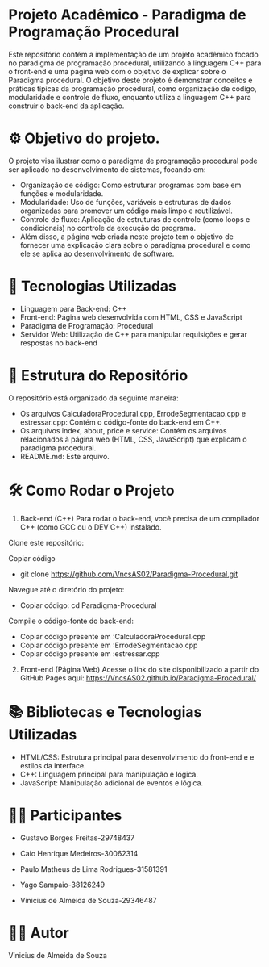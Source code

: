 # Projeto Acadêmico - Paradigma de Programação Procedural

Este repositório contém a implementação de um projeto acadêmico focado no paradigma de programação procedural, utilizando a linguagem C++ para o front-end e uma página web com o objetivo de explicar sobre o Paradigma procedural. O objetivo deste projeto é demonstrar conceitos e práticas típicas da programação procedural, como organização de código, modularidade e controle de fluxo, enquanto utiliza a linguagem C++ para construir o back-end da aplicação.


# ⚙️ Objetivo do projeto.

O projeto visa ilustrar como o paradigma de programação procedural pode ser aplicado no desenvolvimento de sistemas, focando em:

* Organização de código: Como estruturar programas com base em funções e modularidade.
* Modularidade: Uso de funções, variáveis e estruturas de dados organizadas para promover um código mais limpo e reutilizável.
* Controle de fluxo: Aplicação de estruturas de controle (como loops e condicionais) no controle da execução do programa.
* Além disso, a página web criada neste projeto tem o objetivo de fornecer uma explicação clara sobre o paradigma procedural e como ele se aplica ao desenvolvimento de software.

# 🚀 Tecnologias Utilizadas

* Linguagem para Back-end: C++
* Front-end: Página web desenvolvida com HTML, CSS e JavaScript
* Paradigma de Programação: Procedural
* Servidor Web: Utilização de C++ para manipular requisições e gerar respostas no back-end

# 📂 Estrutura do Repositório

O repositório está organizado da seguinte maneira:

* Os arquivos CalculadoraProcedural.cpp, ErrodeSegmentacao.cpp e estressar.cpp: Contém o código-fonte do back-end em C++.
* Os arquivos index, about, price e service: Contém os arquivos relacionados à página web (HTML, CSS, JavaScript) que explicam o paradigma procedural.
* README.md: Este arquivo.

# 🛠 Como Rodar o Projeto

1. Back-end (C++)
Para rodar o back-end, você precisa de um compilador C++ (como GCC ou o DEV C++) instalado.

Clone este repositório:

Copiar código
* git clone https://github.com/VncsAS02/Paradigma-Procedural.git

Navegue até o diretório do projeto:

* Copiar código: cd Paradigma-Procedural

Compile o código-fonte do back-end:

* Copiar código presente em :CalculadoraProcedural.cpp
* Copiar código presente em :ErrodeSegmentacao.cpp
* Copiar código presente em :estressar.cpp

2. Front-end (Página Web)
Acesse o link do site disponibilizado a partir do GitHub Pages aqui: https://VncsAS02.github.io/Paradigma-Procedural/

# 📚 Bibliotecas e Tecnologias Utilizadas

* HTML/CSS: Estrutura principal para desenvolvimento do front-end e e estilos da interface.
* C++: Linguagem principal para manipulação e lógica.
* JavaScript: Manipulação adicional de eventos e lógica.

# 🧑‍💻 Participantes
* Gustavo Borges Freitas-29748437

* Caio Henrique Medeiros-30062314

* Paulo Matheus de Lima Rodrigues-31581391

* Yago Sampaio-38126249

* Vinicius de Almeida de Souza-29346487
  
# 🧙‍♂️ Autor

Vinicius de Almeida de Souza
